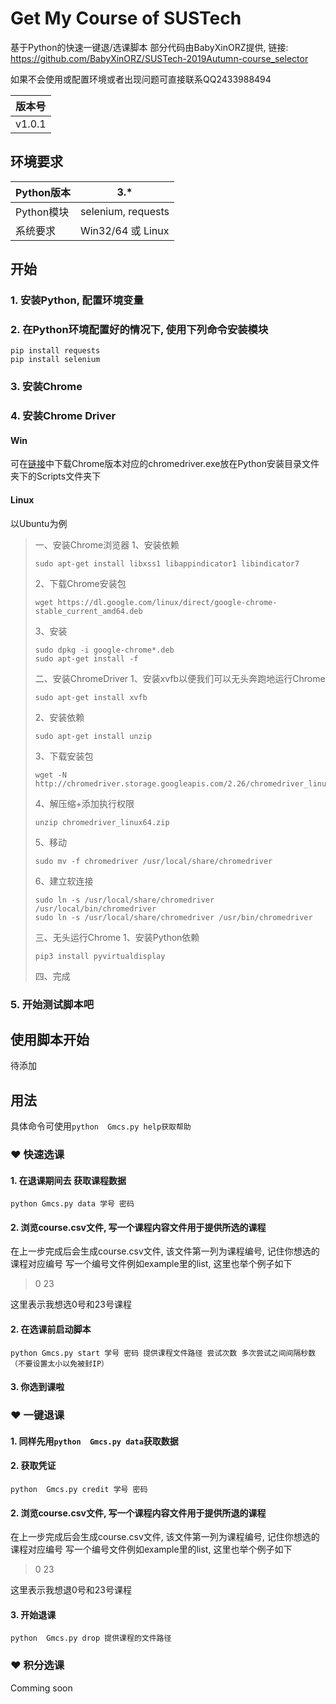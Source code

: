# Get My Course of SUSTech

基于Python的快速一键退/选课脚本
部分代码由BabyXinORZ提供, 链接: https://github.com/BabyXinORZ/SUSTech-2019Autumn-course_selector

如果不会使用或配置环境或者出现问题可直接联系QQ2433988494

| 版本号 |
| ------ |
| v1.0.1 |



## 环境要求

| Python版本 | 3.*                |
| ---------- | ------------------ |
| Python模块 | selenium, requests |
| 系统要求   | Win32/64 或 Linux  |



## 开始



###  1. 安装Python, 配置环境变量

###  2. 在Python环境配置好的情况下, 使用下列命令安装模块

```shell
pip install requests
pip install selenium
```

###  3. 安装Chrome

###  4. 安装Chrome Driver 

#### Win
可在[链接](http://npm.taobao.org/mirrors/chromedriver)中下载Chrome版本对应的chromedriver.exe放在Python安装目录文件夹下的Scripts文件夹下

#### Linux
以Ubuntu为例

> 一、安装Chrome浏览器
> 1、安装依赖
>
> ```shell
> sudo apt-get install libxss1 libappindicator1 libindicator7
> ```
>
> 2、下载Chrome安装包
>
> ```shell
> wget https://dl.google.com/linux/direct/google-chrome-stable_current_amd64.deb
> ```
>
> 3、安装
>
> ```shell
> sudo dpkg -i google-chrome*.deb
> sudo apt-get install -f
> ```
>
> 二、安装ChromeDriver
> 1、安装xvfb以便我们可以无头奔跑地运行Chrome
>
> ```shell
> sudo apt-get install xvfb
> ```
>
> 2、安装依赖
>
> ```shell
> sudo apt-get install unzip
> ```
>
> 3、下载安装包
>
> ```shell
> wget -N http://chromedriver.storage.googleapis.com/2.26/chromedriver_linux64.zip
> ```
>
> 4、解压缩+添加执行权限
>
> ```shell
> unzip chromedriver_linux64.zip
> ```
>
> 5、移动
>
> ```shell
> sudo mv -f chromedriver /usr/local/share/chromedriver
> ```
>
> 6、建立软连接
>
> ```shell
> sudo ln -s /usr/local/share/chromedriver /usr/local/bin/chromedriver
> sudo ln -s /usr/local/share/chromedriver /usr/bin/chromedriver
> ```
>
> 三、无头运行Chrome
> 1、安装Python依赖
>
> ```shell
> pip3 install pyvirtualdisplay
> ```
> 四、完成

###  5. 开始测试脚本吧



## 使用脚本开始
待添加



## 用法

具体命令可使用```python  Gmcs.py help获取帮助```

### ❤ 快速选课



#### 1. 在退课期间去 获取课程数据
```shell
python Gmcs.py data 学号 密码
```
#### 2. 浏览course.csv文件, 写一个课程内容文件用于提供所选的课程
在上一步完成后会生成course.csv文件, 该文件第一列为课程编号, 记住你想选的课程对应编号
写一个编号文件例如example里的list, 这里也举个例子如下

>0
>23

这里表示我想选0号和23号课程

#### 2. 在选课前启动脚本
```shell
python Gmcs.py start 学号 密码 提供课程文件路径 尝试次数 多次尝试之间间隔秒数（不要设置太小以免被封IP）
```
#### 3. 你选到课啦



### ❤ 一键退课



#### 1. 同样先用```python  Gmcs.py data```获取数据

#### 2. 获取凭证
```shell
python  Gmcs.py credit 学号 密码
```

#### 2. 浏览course.csv文件, 写一个课程内容文件用于提供所退的课程
在上一步完成后会生成course.csv文件, 该文件第一列为课程编号, 记住你想选的课程对应编号
写一个编号文件例如example里的list, 这里也举个例子如下

>0
>23

这里表示我想退0号和23号课程

#### 3. 开始退课
```shell
python  Gmcs.py drop 提供课程的文件路径
```

### ❤ 积分选课
Comming soon